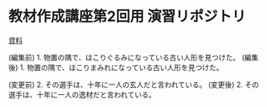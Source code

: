 # 教材作成講座第2回用 演習リポジトリ

[資料](https://github.com/OmeSatoFoundation/lecture4contribution)

(編集前) 1. 物置の隅で、ほこりぐるみになっている古い人形を見つけた。
(編集後) 1. 物置の隅で、ほこりまみれになっている古い人形を見つけた。

(変更前) 2. その選手は、十年に一人の玄人だと言われている。
(変更後) 2. その選手は、十年に一人の逸材だと言われている。
